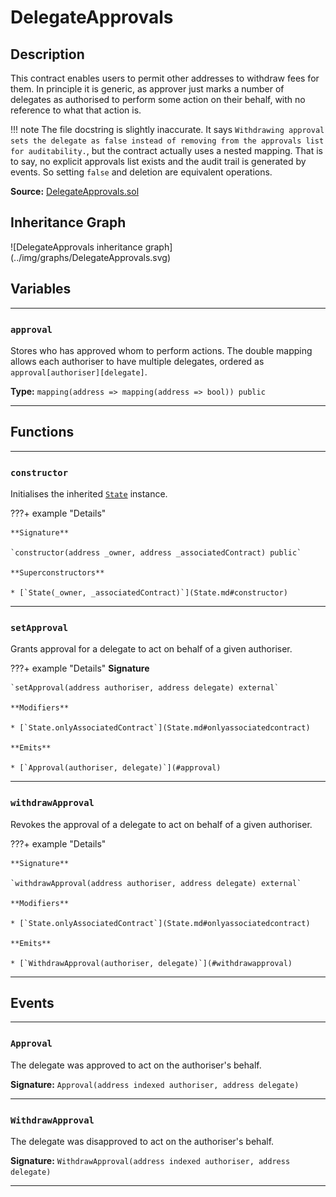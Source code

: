 # DelegateApprovals

## Description

This contract enables users to permit other addresses to withdraw fees for them. In principle it is generic, as approver just marks a number of delegates as authorised to perform some action on their behalf, with no reference to what that action is.

!!! note
    The file docstring is slightly inaccurate. It says `Withdrawing approval sets the delegate as false instead of removing from the approvals list for auditability.`, but the contract actually uses a nested mapping. That is to say, no explicit approvals list exists and the audit trail is generated by events. So setting `false` and deletion are equivalent operations.

**Source:** [DelegateApprovals.sol](https://github.com/Synthetixio/synthetix/blob/master/contracts/DelegateApprovals.sol)

<section-sep />

## Inheritance Graph

<inheritance-graph>
    ![DelegateApprovals inheritance graph](../img/graphs/DelegateApprovals.svg)
</inheritance-graph>

<section-sep />

## Variables

---

### `approval`

Stores who has approved whom to perform actions. The double mapping allows each authoriser to have multiple delegates, ordered as `approval[authoriser][delegate]`.

**Type:** `mapping(address => mapping(address => bool)) public`

---

<section-sep />

## Functions

---

### `constructor`

Initialises the inherited [`State`](State.md) instance.

???+ example "Details"

    **Signature**
    
    `constructor(address _owner, address _associatedContract) public`

    **Superconstructors**

    * [`State(_owner, _associatedContract)`](State.md#constructor)

---

### `setApproval`

Grants approval for a delegate to act on behalf of a given authoriser.

???+ example "Details"
    **Signature**

    `setApproval(address authoriser, address delegate) external`

    **Modifiers**

    * [`State.onlyAssociatedContract`](State.md#onlyassociatedcontract)

    **Emits**

    * [`Approval(authoriser, delegate)`](#approval)

---

### `withdrawApproval`

Revokes the approval of a delegate to act on behalf of a given authoriser.

???+ example "Details"

    **Signature**
    
    `withdrawApproval(address authoriser, address delegate) external`
    
    **Modifiers**

    * [`State.onlyAssociatedContract`](State.md#onlyassociatedcontract)

    **Emits**

    * [`WithdrawApproval(authoriser, delegate)`](#withdrawapproval)

---

<section-sep />

## Events

---

### `Approval`

The delegate was approved to act on the authoriser's behalf.

**Signature:** `Approval(address indexed authoriser, address delegate)`

---

### `WithdrawApproval`

The delegate was disapproved to act on the authoriser's behalf.

**Signature:** `WithdrawApproval(address indexed authoriser, address delegate)`

---

<section-sep />

